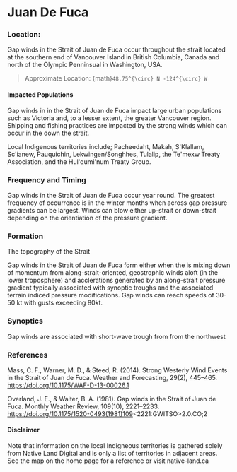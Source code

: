 # Juan De Fuca

### Location:

Gap winds in the Strait of Juan de Fuca occur throughout the strait located at the southern end of Vancouver Island in British Columbia, Canada and north of the Olympic Penninsual in Washington, USA.

> Approximate Location: {math}`48.75^{\circ} N -124^{\circ} W`

#### Impacted Populations

Gap winds in in the Strait of Juan de Fuca impact large urban populations such as Victoria and, to a lesser extent, the greater Vancouver region. Shipping and fishing practices are impacted by the strong winds which can occur in the down the strait. 

Local Indigenous territories include; Pacheedaht, Makah, S'Klallam, Sc'ianew, Pauquichin, Lekwingen/Songhhes, Tulalip, the Te'mexw Treaty Association, and the Hul'qumi'num Treaty Group.

### Frequency and Timing

Gap winds in the Strait of Juan de Fuca occur year round. The greatest frequency of occurrence is in the winter months when across gap pressure gradients can be largest. Winds can blow either up-strait or down-strait depending on the orientiation of the pressure gradient.

### Formation 

The topography of the Strait 

Gap winds in the Strait of Juan de Fuca form either when the is mixing down of momentum from along-strait-oriented, geostrophic winds aloft (in the lower troposphere) and acclerations generated by an along-strait pressure gradient typically associated with synoptic troughs and the associated terrain indiced pressure modifications. Gap winds can reach speeds of 30-50 kt with gusts exceeding 80kt. 

### Synoptics

Gap winds are associated with short-wave trough from from the northwest

### References

Mass, C. F., Warner, M. D., & Steed, R. (2014). Strong Westerly Wind Events in the Strait of Juan de Fuca. Weather and Forecasting, 29(2), 445–465. https://doi.org/10.1175/WAF-D-13-00026.1

Overland, J. E., & Walter, B. A. (1981). Gap winds in the Strait of Juan de Fuca. Monthly Weather Review, 109(10), 2221–2233. https://doi.org/10.1175/1520-0493(1981)109<2221:GWITSO>2.0.CO;2

#### Disclaimer

Note that information on the local Indigneous territories is gathered solely from Native Land Digital and is only a list of territories in adjacent areas. See the map on the home page for a reference or visit native-land.ca
